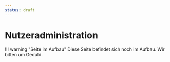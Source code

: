 ```yaml
---
status: draft
---
```


# Nutzeradministration 


!!! warning "Seite im Aufbau"
    Diese Seite befindet sich noch im Aufbau. Wir bitten um Geduld.